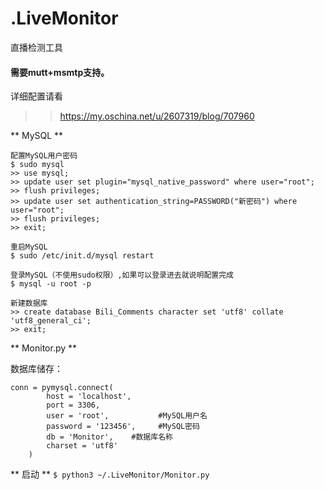 # .LiveMonitor
直播检测工具

#### 需要mutt+msmtp支持。
详细配置请看
>>https://my.oschina.net/u/2607319/blog/707960

** MySQL **  
```
配置MySQL用户密码
$ sudo mysql
>> use mysql;
>> update user set plugin="mysql_native_password" where user="root";
>> flush privileges;
>> update user set authentication_string=PASSWORD("新密码") where user="root";
>> flush privileges;
>> exit;

重启MySQL
$ sudo /etc/init.d/mysql restart

登录MySQL（不使用sudo权限）,如果可以登录进去就说明配置完成
$ mysql -u root -p

新建数据库
>> create database Bili_Comments character set 'utf8' collate 'utf8_general_ci';
>> exit;

```
  
** Monitor.py **  

数据库储存：
```
conn = pymysql.connect(
		host = 'localhost',
		port = 3306,
		user = 'root',           #MySQL用户名
		password = '123456',     #MySQL密码
		db = 'Monitor',    #数据库名称
		charset = 'utf8'
	)
```

** 启动 ** 
`$ python3 ~/.LiveMonitor/Monitor.py`